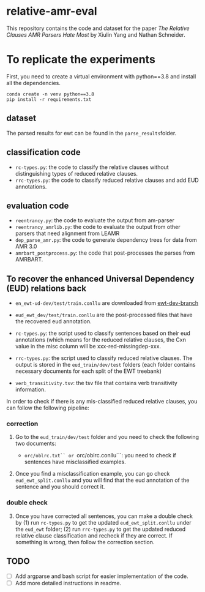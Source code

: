 # relative-amr-eval
This repository contains the code and dataset for the paper *The Relative Clauses AMR Parsers Hate Most* by Xiulin Yang and Nathan Schneider.

# To replicate the experiments
First, you need to create a virtual environment with python==3.8 and install all the dependencies.

```
conda create -n venv python==3.8
pip install -r requirements.txt
```

## dataset
The parsed results for ewt can be found in the ```parse_results```folder.
## classification code
- ```rc-types.py```: the code to classify the relative clauses without distinguishing types of reduced relative clauses.
- ```rrc-types.py```: the code to classify reduced relative clauses and add EUD annotations.
## evaluation code
- ```reentrancy.py```: the code to evaluate the output from am-parser
- ```reentrancy_amrlib.py```: the code to evaluate the output from other parsers that need alignment from LEAMR
- ```dep_parse_amr.py```: the code to generate dependency trees for data from AMR 3.0
- ```amrbart_postprocess.py```: the code that post-processes the parses from AMRBART.


## To recover the enhanced Universal Dependency (EUD) relations back
- ```en_ewt-ud-dev/test/train.conllu``` are downloaded from [ewt-dev-branch](https://github.com/xiulinyang/UD_English-EWT)
- ```eud_ewt_dev/test/train.conllu``` are the post-processed files that have the recovered eud annotation.
- ```rc-types.py```: the script used to classify sentences based on their eud annotations (which means for the reduced relative clauses, the Cxn value in the misc column will be xxx-red-missingdep-xxx.

- ```rrc-types.py```: the script used to classify reduced relative clauses. The output is stored in the ``eud_train/dev/test`` folders (each folder contains necessary documents for each split of the EWT treebank)

- ```verb_transitivity.tsv```: the tsv file that contains verb transitivity information. 
	

In order to check if there is any mis-classified reduced relative clauses, you can follow the following pipeline:

### correction
1. Go to the ``eud_train/dev/test`` folder and you need to check the following two documents:
	- ```orc/oblrc.txt`` or ```orc/oblrc.conllu```: you need to check if sentences have misclassified examples. 

2. Once you find a misclassification example, you can go check ```eud_ewt_split.conllu``` and you will find that the eud annotation of the sentence and you should correct it. 

### double check

3. Once you have corrected all sentences, you can make a double check by (1) run ```rc-types.py``` to get the updated ```eud_ewt_split.conllu``` under the ```eud_ewt``` folder; (2) run ```rrc-types.py``` to get the updated reduced relative clause classification and recheck if they are correct. If something is wrong, then follow the correction section. 


## TODO
- [ ] Add argparse and bash script for easier implementation of the code.
- [ ] Add more detailed instructions in readme. 

